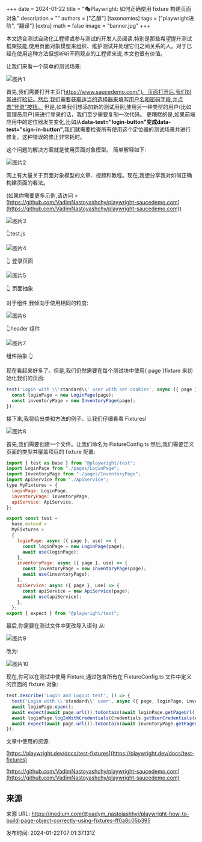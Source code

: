 +++
date = 2024-01-22
title = "🎭Playwright: 如何正确使用 fixture 构建页面对象"
description = ""
authors = ["乙醇"]
[taxonomies]
tags = ["playwright进阶", "翻译"]
[extra]
math = false
image = "banner.jpg"
+++

本文适合测试自动化工程师或参与测试的开发人员阅读,特别是那些希望提升测试框架技能,使用页面对象模型来组织、维护测试并处理它们之间关系的人。对于已经在使用这种方法但想听听不同观点的工程师来说,本文也很有价值。

让我们来看一个简单的测试场景:

![图片1](./1.png)

首先,我们需要打开主页('https://www.saucedemo.com/')。页面打开后,我们对其进行验证。然后,我们需要获取适当的选择器来填写用户名和密码字段,并点击"登录"按钮。
但是,如果我们想添加新的测试用例,使用另一种类型的用户(比如管理员用户)来进行登录的话，我们至少需要复制一次代码。
更糟糕的是,如果前端应用中的定位器发生变化,比如从**data-test="login-button"**变成**data-test="sign-in-button"**,我们就需要检查所有使用这个定位器的测试场景并进行修复。这种错误的修正非常耗时。

这个问题的解决方案就是使用页面对象模型。
简单解释如下:

![图片2](./2.png)

网上有大量关于页面对象模型的文章、视频和教程。现在,我想分享我对如何正确构建页面的看法。

(如果你需要更多示例,请访问 > [https://github.com/VadimNastoyashchy/playwright-saucedemo.com](https://github.com/VadimNastoyashchy/playwright-saucedemo.com))

![图片3](./3.png)

👆test.js

![图片4](./4.png)

👆 登录页面

![图片5](./5.png)

👆 页面抽象

对于组件,我倾向于使用相同的粒度:

![图片6](./6.png)

👆header 组件

![图片7](./7.png)

组件抽象 👆

现在看起来好多了。但是,我们仍然需要在每个测试块中使用{ page }fixture 来初始化我们的页面:

```javascript
test('Login with \\'standard\\' user with set cookies', async ({ page }) => {
  const loginPage = new LoginPage(page);
  const inventoryPage = new InventoryPage(page);
});
```

接下来,我将给出类和方法的例子。让我们仔细看看 Fixtures!

![图片8](./8.png)

首先,我们需要创建一个文件。让我们命名为 FixtureConfig.ts
然后,我们需要定义页面的类型并覆盖项目的 fixture 配置:

```javascript
import { test as base } from "@playwright/test";
import LoginPage from "./pages/LoginPage";
import InventoryPage from "./pages/InventoryPage";
import ApiService from "./ApiService";
type MyFixtures = {
  loginPage: LoginPage,
  inventoryPage: InventoryPage,
  apiService: ApiService,
};

export const test =
  base.extend <
  MyFixtures >
  {
    loginPage: async ({ page }, use) => {
      const loginPage = new LoginPage(page);
      await use(loginPage);
    },
    inventoryPage: async ({ page }, use) => {
      const inventoryPage = new InventoryPage(page);
      await use(inventoryPage);
    },
    apiService: async ({ page }, use) => {
      const apiService = new ApiService(page);
      await use(apiService);
    },
  };
export { expect } from "@playwright/test";
```

最后,你需要在测试文件中更改导入语句
从:

![图片9](./9.png)

改为:

![图片10](./10.png)

现在,你可以在测试中使用 Fixture,通过包含所有在 FixtureConfig.ts 文件中定义的页面的 fixture 对象:

```javascript
test.describe('Login and Logout test', () => {
  test('Login with \\'standard\\' user', async ({ page, loginPage, inventoryPage }) => {
  await loginPage.open();
  await expect(await page.url()).toContain(await loginPage.getPageUrl());
  await loginPage.logInWithCredentials(Credentials.getUserCredentials(AccountType.Standard));
  await expect(await page.url()).toContain(await inventoryPage.getPageUrl());
});
```

文章中使用的资源:

[https://playwright.dev/docs/test-fixtures](https://playwright.dev/docs/test-fixtures)

[https://github.com/VadimNastoyashchy/playwright-saucedemo.com](https://github.com/VadimNastoyashchy/playwright-saucedemo.com)

## 来源

来源 URL: https://medium.com/@vadym_nastoiashhyi/playwright-how-to-build-page-object-correctly-using-fixtures-ff0a8c05b395

发布时间: 2024-01-22T07:01:37.131Z
